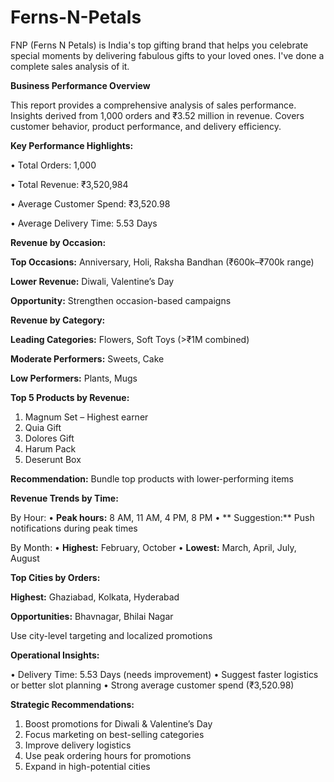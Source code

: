 # Ferns-N-Petals
FNP (Ferns N Petals) is India's top gifting brand that helps you celebrate special moments by delivering fabulous gifts to your loved ones.
I've done a complete sales analysis of it.


**Business Performance Overview**

This report provides a comprehensive analysis of sales performance. Insights derived from 1,000 orders and ₹3.52 million in revenue. Covers customer behavior, product performance, and delivery efficiency.

**Key Performance Highlights:**

• Total Orders: 1,000

• Total Revenue: ₹3,520,984

• Average Customer Spend: ₹3,520.98

• Average Delivery Time: 5.53 Days


**Revenue by Occasion:**


**Top Occasions:** Anniversary, Holi, Raksha Bandhan (₹600k–₹700k range)

**Lower Revenue:** Diwali, Valentine’s Day

**Opportunity:** Strengthen occasion-based campaigns


**Revenue by Category:**


**Leading Categories:** Flowers, Soft Toys (>₹1M combined)

**Moderate Performers:** Sweets, Cake

**Low Performers:** Plants, Mugs


**Top 5 Products by Revenue:**


1. Magnum Set – Highest earner
2. Quia Gift
3. Dolores Gift
4. Harum Pack
5. Deserunt Box

**Recommendation:** Bundle top products with lower-performing items


**Revenue Trends by Time:**


By Hour:
• **Peak hours:** 8 AM, 11 AM, 4 PM, 8 PM
• ** Suggestion:** Push notifications during peak times

By Month:
• **Highest:** February, October
• **Lowest:** March, April, July, August


**Top Cities by Orders:**


**Highest:** Ghaziabad, Kolkata, Hyderabad

**Opportunities:** Bhavnagar, Bhilai Nagar

Use city-level targeting and localized promotions


**Operational Insights:**


• Delivery Time: 5.53 Days (needs improvement)
• Suggest faster logistics or better slot planning
• Strong average customer spend (₹3,520.98)

**Strategic Recommendations:**
1. Boost promotions for Diwali & Valentine’s Day
2. Focus marketing on best-selling categories
3. Improve delivery logistics
4. Use peak ordering hours for promotions
5. Expand in high-potential cities
